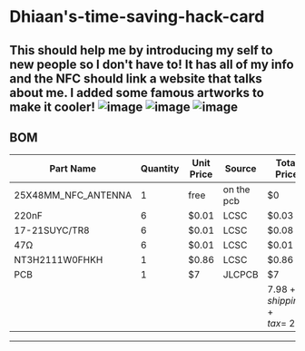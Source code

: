 # Dhiaan's-time-saving-hack-card
This should help me by introducing my self to new people so I don't have to!
It has all of my info and the NFC should link a website that talks about me. I added some famous artworks to make it cooler!
![image](https://github.com/user-attachments/assets/49f6f537-8d5f-458d-aba3-67eb22893d3b)
![image](https://github.com/user-attachments/assets/6b436ef3-c52a-4445-a3a4-a9e4f6c0cf20)
![image](https://github.com/user-attachments/assets/32e3dec7-853c-477b-bf2c-d013c16aad63)
---
## BOM
| Part Name          | Quantity | Unit Price | Source  | Total Price                       |
|--------------------|----------|------------|---------|-----------------------------------|
| 25X48MM_NFC_ANTENNA | 1        | free       | on the pcb | $0                                |
| 220nF              | 6        | $0.01      | LCSC    | $0.03                             |
| 17-21SUYC/TR8      | 6        | $0.01      | LCSC    | $0.08                             |
| 47Ω                | 6        | $0.01      | LCSC    | $0.01                             |
| NT3H2111W0FHKH     | 1        | $0.86      | LCSC    | $0.86                             |
| PCB                | 1        | $7         | JLCPCB  | $7                                |
|                    |          |            |         | $7.98 + shipping + tax = ~$25 |
---
